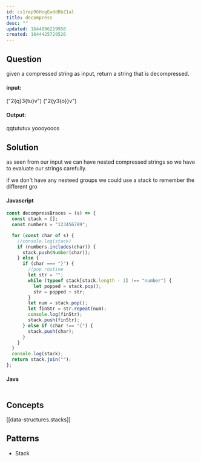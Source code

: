 ```yaml
---
id: cs1rep96HogEwddBbZ1al
title: decompress
desc: ""
updated: 1644896219958
created: 1644425729526
---
```


## Question

given a compressed string as input, return a string that is decompressed.

#### input:

("2{q}3{tu}v")
("2{y3{o}}v")

#### Output:

qqtututuv
yoooyooos

## Solution

as seen from our input we can have nested compressed strings so we have to evaluate our strings carefully.

if we don't have any nesteed groups we could use a stack to remember the different gro

#### Javascript

```javascript
const decompressBraces = (s) => {
  const stack = [];
  const numbers = "123456789";

  for (const char of s) {
    //console.log(stack)
    if (numbers.includes(char)) {
      stack.push(Number(char));
    } else {
      if (char === "}") {
        //pop routine
        let str = "";
        while (typeof stack[stack.length - 1] !== "number") {
          let popped = stack.pop();
          str = popped + str;
        }
        let num = stack.pop();
        let finStr = str.repeat(num);
        console.log(finStr);
        stack.push(finStr);
      } else if (char !== "{") {
        stack.push(char);
      }
    }
  }
  console.log(stack);
  return stack.join("");
};
```

#### Java

```java

```

## Concepts

[[data-structures.stacks]]

## Patterns

- Stack

